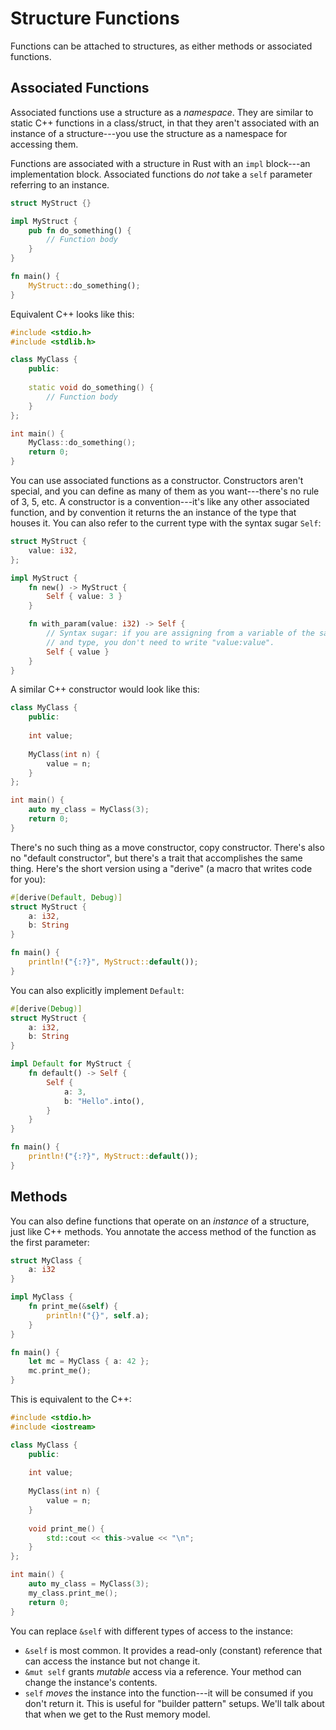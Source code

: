 # Structure Functions

Functions can be attached to structures, as either methods or associated functions.

## Associated Functions

Associated functions use a structure as a *namespace*. They are similar to static C++ functions in a class/struct, in that they aren't associated with an instance of a structure---you use the structure as a namespace for accessing them.

Functions are associated with a structure in Rust with an `impl` block---an implementation block. Associated functions do *not* take a `self` parameter referring to an instance.

```rust
struct MyStruct {}

impl MyStruct {
    pub fn do_something() {
        // Function body
    }
}

fn main() {
    MyStruct::do_something();
}
```

Equivalent C++ looks like this:

```cpp
#include <stdio.h>
#include <stdlib.h>

class MyClass {
    public:
    
    static void do_something() {
        // Function body
    }
};

int main() {
    MyClass::do_something();
    return 0;
}
```

You can use associated functions as a constructor. Constructors aren't special, and you can define as many of them as you want---there's no rule of 3, 5, etc. A constructor is a convention---it's like any other associated function, and by convention it returns the an instance of the type that houses it. You can also refer to the current type with the syntax sugar `Self`:

```rust
struct MyStruct {
    value: i32,
};

impl MyStruct {
    fn new() -> MyStruct {
        Self { value: 3 }
    }

    fn with_param(value: i32) -> Self {
        // Syntax sugar: if you are assigning from a variable of the same name
        // and type, you don't need to write "value:value".
        Self { value }
    }
}
```

A similar C++ constructor would look like this:

```cpp
class MyClass {
    public:
    
    int value;
    
    MyClass(int n) {
        value = n;
    }
};

int main() {
    auto my_class = MyClass(3);
    return 0;
}
```

There's no such thing as a move constructor, copy constructor. There's also no "default constructor", but there's a trait that accomplishes the same thing. Here's the short version using a "derive" (a macro that writes code for you):

```rust
#[derive(Default, Debug)]
struct MyStruct {
    a: i32,
    b: String
}

fn main() {
    println!("{:?}", MyStruct::default());
}
```

You can also explicitly implement `Default`:

```rust
#[derive(Debug)]
struct MyStruct {
    a: i32,
    b: String
}

impl Default for MyStruct {
    fn default() -> Self {
        Self {
            a: 3,
            b: "Hello".into(),
        }
    }
}

fn main() {
    println!("{:?}", MyStruct::default());
}
```

## Methods

You can also define functions that operate on an *instance* of a structure, just like C++ methods. You annotate the access method of the function as the first parameter:

```rust
struct MyClass {
    a: i32
}

impl MyClass {
    fn print_me(&self) {
        println!("{}", self.a);
    }
}

fn main() {
    let mc = MyClass { a: 42 };
    mc.print_me();
}
```

This is equivalent to the C++:

```cpp
#include <stdio.h>
#include <iostream>

class MyClass {
    public:
    
    int value;
    
    MyClass(int n) {
        value = n;
    }
    
    void print_me() {
        std::cout << this->value << "\n";
    }
};

int main() {
    auto my_class = MyClass(3);
    my_class.print_me();
    return 0;
}
```

You can replace `&self` with different types of access to the instance:

* `&self` is most common. It provides a read-only (constant) reference that can access the instance but not change it.
* `&mut self` grants *mutable* access via a reference. Your method can change the instance's contents.
* `self` *moves* the instance into the function---it will be consumed if you don't return it. This is useful for "builder pattern" setups. We'll talk about that when we get to the Rust memory model.